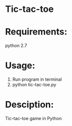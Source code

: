 # Tic-tac-toe
# Requirements: 
  python 2.7
# Usage: 
  1. Run program in terminal 
  2. python tic-tac-toe.py 
# Desciption: 
Tic-tac-toe game in Python 
